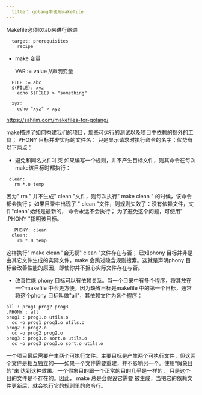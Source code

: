 ```yaml
---
  title： golang中使用makefile
---
```


Makefile必须以tab来进行缩进

```
  target: prerequisites
    recipe
```

- make 变量

  VAR := value  //声明变量
```
  FILE := abc
  $(FILE): xyz
    echo $(FILE) > "something"

  xyz:
    echo "xyz" > xyz
```
https://sahilm.com/makefiles-for-golang/

make描述了如何构建我们的项目，那些可运行的测试以及项目中依赖的额外的工具；
PHONY 目标并非实际的文件名： 只是显示请求时执行命令的名字；优势有以下两点：

- 避免和同名文件冲突
  如果编写一个规则，并不产生目标文件，则其命令在每次make该目标时都执行：
 ```
  clean:
    rm *.o temp
 ```
   因为" rm "  并不生成" clean "文件，则每次执行" make clean " 的时候，该命令都会执行；
   如果目录中出现了 " clean "文件，则规则失效了：没有依赖文件，文件"clean"始终是最新的， 命令永远不会执行； 为了避免这个问题，可使用" .PHONY "指明该目标。
```
  .PHONY: clean
  clean:
    rm *.0 temp
```
  这样执行" make clean "会无视" clean "文件存在与否；
  已知phony 目标并非是由其它文件生成的实际文件，make 会跳过隐含规则搜索。这就是声明phony 目标会改善性能的原因，即使你并不担心实际文件存在与否。

- 改善性能
  phony 目标可以有依赖关系。当一个目录中有多个程序，将其放在一个makefile 中会更方便。因为缺省目标是makefile 中的第一个目标，通常将这个phony 目标叫做"all"，其依赖文件为各个程序：

```
all : prog1 prog2 prog3
.PHONY : all
prog1 : prog1.o utils.o
  cc -o prog1 prog1.o utils.o
prog2 : prog2.o
  cc -o prog2 prog2.o
prog3 : prog3.o sort.o utils.o
  cc -o prog3 prog3.o sort.o utils.o
```
一个项目最后需要产生两个可执行文件。主要目标是产生两个可执行文件，但这两个文件是相互独立的——如果一个文件需要重建，并不影响另一个。使用“假象目的”来 达到这种效果。一个假象目的跟一个正常的目的几乎是一样的， 只是这个目的文件是不存在的。因此， make 总是会假设它需要 被生成，当把它的依赖文件更新后，就会执行它的规则里的命令行。
